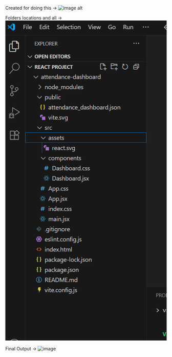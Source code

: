 
Created for doing this ->
![image alt]()

Folders locations and all ->
![image alt](https://github.com/sreyassanker/Java-React/blob/e423af384cf9c777e0fe34e5c6b231ab19ee2e91/Screenshot%202025-06-19%20150803.png)

Final Output ->
![image](https://github.com/user-attachments/assets/5e2dd640-7727-4126-9503-7d532ebd2b92)
